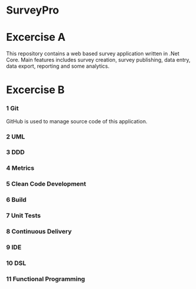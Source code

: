 # SurveyPro

# Excercise A
This repository contains a web based survey application written in .Net Core. Main features includes survey creation, survey publishing, data entry, data export, reporting and some analytics.

# Excercise B
### 1 Git
GitHub is used to manage source code of this application.

### 2 UML

### 3 DDD

### 4 Metrics

### 5 Clean Code Development

### 6 Build

### 7 Unit Tests

### 8 Continuous Delivery

### 9 IDE

### 10 DSL

### 11 Functional Programming

